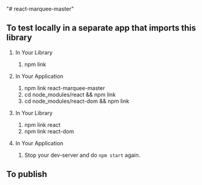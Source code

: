 "# react-marquee-master"

## To test locally in a separate app that imports this library

1. In Your Library

   1. npm link

2. In Your Application

   1. npm link react-marquee-master
   2. cd node_modules/react && npm link
   3. cd node_modules/react-dom && npm link

3. In Your Library

   1. npm link react
   2. npm link react-dom

4. In Your Application
   1. Stop your dev-server and do `npm start` again.

## To publish
